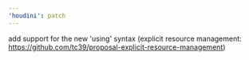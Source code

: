 ```yaml
---
'houdini': patch
---
```


add support for the new 'using' syntax (explicit resource management: https://github.com/tc39/proposal-explicit-resource-management)
